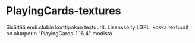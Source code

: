 # PlayingCards-textures
Sisältää endi.clubin korttipakan textuurit. Lisenssöity LGPL, koska textuurit on alunperin "PlayingCards-1.16.4" modista
